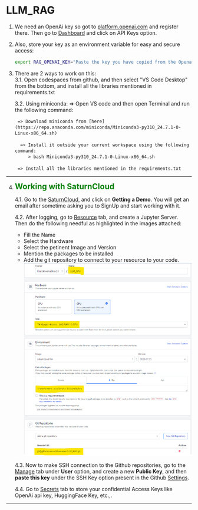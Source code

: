 # LLM_RAG

1. We need an OpenAi key so got to [platform.openai.com](https://platform.openai.com) and register there. Then go to [Dashboard](https://platform.openai.com/assistants) and click on API Keys option.



2. Also, store your key as an environment variable for easy and secure access: 
    ```bash
    export RAG_OPENAI_KEY="Paste the key you have copied from the Openai dashboard"
    ```



3. There are 2 ways to work on this:<br>
3.1. Open codespaces from github, and then select "VS Code Desktop" from the bottom, and install all the libraries mentioned in requirements.txt  


    3.2. Using miniconda:
    => Open VS code and then open Terminal and run the following command:

        => Download miniconda from [here](https://repo.anaconda.com/miniconda/Miniconda3-py310_24.7.1-0-Linux-x86_64.sh)  
    
         => Install it outside your current workspace using the following command:
            > bash Miniconda3-py310_24.7.1-0-Linux-x86_64.sh

        => Install all the libraries mentioned in the requirements.txt

<hr>

4. <b style="color:green; font-size:1.5em"> Working with SaturnCloud </b> <br>

   4.1. Go to the [SaturnCloud](https://saturncloud.io/), and click on <b>Getting a Demo</b>. You will get an email after sometime asking you to SignUp and start working with it. 

   4.2. After logging, go to [Resource](https://app.community.saturnenterprise.io/dash/o/community/resources/jupyterServer) tab, and create a Jupyter Server. Then do the following needful as highlighted in the images attached:
     * Fill the Name
     * Select the Hardware
     * Select the petinent Image and Version
     * Mention the packages to be installed
     * Add the git repository to connect to your resource to your code. 
    ![alt text](images/saturncloud_beginning.png)

   4.3. Now to make SSH connection to the Github repositories, go to the [Manage](https://app.community.saturnenterprise.io/dash/o/community/user-details/) tab under <b>User</b> option, and create a new <b>Public Key</b>, and then <b>paste this key</b> under the SSH Key option present in the Github <a href="https://github.com/settings/keys">Settings</a>.

   4.4. Go to [Secrets](https://app.community.saturnenterprise.io/dash/o/community/secrets) tab to store your confidential Access Keys like OpenAi api key, HuggingFace Key, etc.,.


<hr>